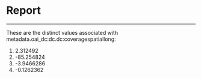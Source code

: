 # Report
---
These are the distinct values associated with metadata.oai_dc:dc.dc:coveragespatiallong:

1. 2.312492
2. -85.254824
3. -3.9466286
4. -0.1262362
